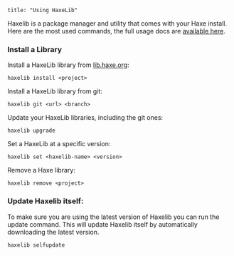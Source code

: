 ```
title: "Using HaxeLib"
```

Haxelib is a package manager and utility that comes with your Haxe install. Here are the most used commands, the full usage docs are [available here](http://haxe.org/doc/haxelib/using_haxelib).

### Install a Library

Install a HaxeLib library from [lib.haxe.org](http://lib.haxe.org/):

```
haxelib install <project>
```

Install a HaxeLib library from git:

```
haxelib git <url> <branch>
```

Update your HaxeLib libraries, including the git ones:

```
haxelib upgrade
```

Set a HaxeLib at a specific version:

```
haxelib set <haxelib-name> <version>
```

Remove a Haxe library:

```
haxelib remove <project>
```

### Update Haxelib itself:

To make sure you are using the latest version of Haxelib you can run the update command. This will update Haxelib itself by automatically downloading the latest version.

```
haxelib selfupdate
```